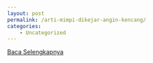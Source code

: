 ```yaml
---
layout: post
permalink: /arti-mimpi-dikejar-angin-kencang/
categories:
    - Uncategorized
---
```


[Baca Selengkapnya](/05)